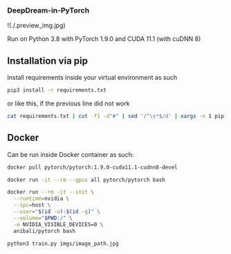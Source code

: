 ### DeepDream-in-PyTorch

!(./.preview_img.jpg)


Run on Python 3.8 with PyTorch 1.9.0 and CUDA 11.1 (with cuDNN 8)

## Installation via pip
Install requirements inside your virtual environment as such
```bash
pip3 install -r requirements.txt
```
or like this, if the previous line did not work
```bash
cat requirements.txt | cut -f1 -d"#" | sed '/^\s*$/d' | xargs -n 1 pip install
```

## Docker
Can be run inside Docker container as such:
```bash
docker pull pytorch/pytorch:1.9.0-cuda11.1-cudnn8-devel

docker run -it --rm --gpus all pytorch/pytorch bash

docker run --rm -it --init \
  --runtime=nvidia \
  --ipc=host \
  --user="$(id -u):$(id -g)" \
  --volume="$PWD:/" \
  -e NVIDIA_VISIBLE_DEVICES=0 \
  anibali/pytorch bash

python3 train.py imgs/image_path.jpg
```
